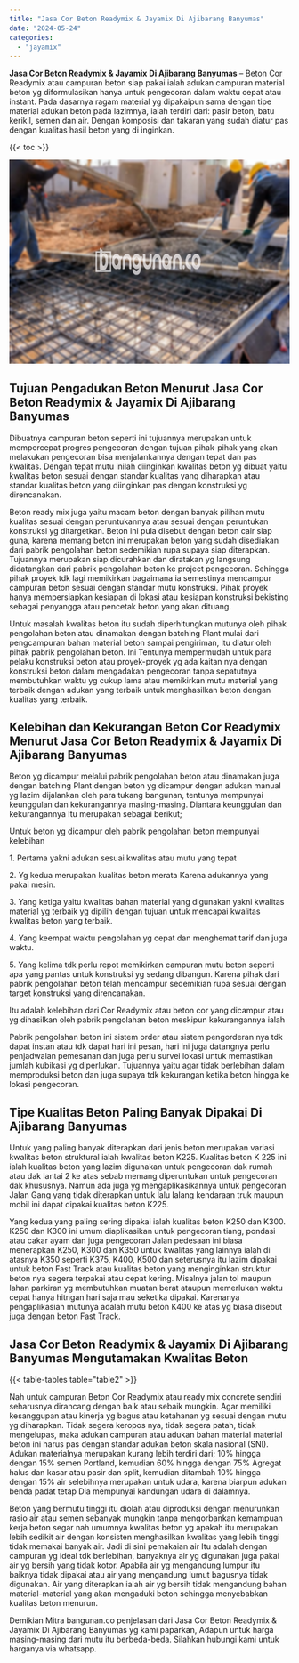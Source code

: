 ```yaml
---
title: "Jasa Cor Beton Readymix & Jayamix Di Ajibarang Banyumas"
date: "2024-05-24"
categories: 
  - "jayamix"
---
```


**Jasa Cor Beton Readymix & Jayamix Di Ajibarang Banyumas** – Beton Cor Readymix atau campuran beton siap pakai ialah adukan campuran material beton yg diformulasikan hanya untuk pengecoran dalam waktu cepat atau instant. Pada dasarnya ragam material yg dipakaipun sama dengan tipe material adukan beton pada lazimnya, ialah terdiri dari: pasir beton, batu kerikil, semen dan air. Dengan komposisi dan takaran yang sudah diatur pas dengan kualitas hasil beton yang di inginkan.

{{< toc >}}

![Jasa Cor Beton Readymix & Jayamix Di Ajibarang Banyumas](/images/jasa-cor-readymix-09.png)

## Tujuan Pengadukan Beton Menurut Jasa Cor Beton Readymix & Jayamix Di Ajibarang Banyumas

Dibuatnya campuran beton seperti ini tujuannya merupakan untuk mempercepat progres pengecoran dengan tujuan pihak-pihak yang akan melakukan pengecoran bisa menjalankannya dengan tepat dan pas kwalitas. Dengan tepat mutu inilah diinginkan kwalitas beton yg dibuat yaitu kwalitas beton sesuai dengan standar kualitas yang diharapkan atau standar kualitas beton yang diinginkan pas dengan konstruksi yg direncanakan.

Beton ready mix juga yaitu macam beton dengan banyak pilihan mutu kualitas sesuai dengan peruntukannya atau sesuai dengan peruntukan konstruksi yg ditargetkan. Beton ini pula disebut dengan beton cair siap guna, karena memang beton ini merupakan beton yang sudah disediakan dari pabrik pengolahan beton sedemikian rupa supaya siap diterapkan. Tujuannya merupakan siap dicurahkan dan diratakan yg langsung didatangkan dari pabrik pengolahan beton ke project pengecoran. Sehingga pihak proyek tdk lagi memikirkan bagaimana ia semestinya mencampur campuran beton sesuai dengan standar mutu konstruksi. Pihak proyek hanya mempersiapkan kesiapan di lokasi atau kesiapan konstruksi bekisting sebagai penyangga atau pencetak beton yang akan dituang.

Untuk masalah kwalitas beton itu sudah diperhitungkan mutunya oleh pihak pengolahan beton atau dinamakan dengan batching Plant mulai dari pengcampuran bahan material beton sampai pengiriman, itu diatur oleh pihak pabrik pengolahan beton. Ini Tentunya mempermudah untuk para pelaku konstruksi beton atau proyek-proyek yg ada kaitan nya dengan konstruksi beton dalam mengadakan pengecoran tanpa sepatutnya membutuhkan waktu yg cukup lama atau memikirkan mutu material yang terbaik dengan adukan yang terbaik untuk menghasilkan beton dengan kualitas yang terbaik.

## Kelebihan dan Kekurangan Beton Cor Readymix Menurut Jasa Cor Beton Readymix & Jayamix Di Ajibarang Banyumas

Beton yg dicampur melalui pabrik pengolahan beton atau dinamakan juga dengan batching Plant dengan beton yg dicampur dengan adukan manual yg lazim dijalankan oleh para tukang bangunan, tentunya mempunyai keunggulan dan kekurangannya masing-masing. Diantara keunggulan dan kekurangannya Itu merupakan sebagai berikut;

Untuk beton yg dicampur oleh pabrik pengolahan beton mempunyai kelebihan

1\. Pertama yakni adukan sesuai kwalitas atau mutu yang tepat

2\. Yg kedua merupakan kualitas beton merata Karena adukannya yang pakai mesin.

3\. Yang ketiga yaitu kwalitas bahan material yang digunakan yakni kwalitas material yg terbaik yg dipilih dengan tujuan untuk mencapai kwalitas kwalitas beton yang terbaik.

4\. Yang keempat waktu pengolahan yg cepat dan menghemat tarif dan juga waktu.

5\. Yang kelima tdk perlu repot memikirkan campuran mutu beton seperti apa yang pantas untuk konstruksi yg sedang dibangun. Karena pihak dari pabrik pengolahan beton telah mencampur sedemikian rupa sesuai dengan target konstruksi yang direncanakan.

Itu adalah kelebihan dari Cor Readymix atau beton cor yang dicampur atau yg dihasilkan oleh pabrik pengolahan beton meskipun kekurangannya ialah

Pabrik pengolahan beton ini sistem order atau sistem pengorderan nya tdk dapat instan atau tdk dapat hari ini pesan, hari ini juga datangnya perlu penjadwalan pemesanan dan juga perlu survei lokasi untuk memastikan jumlah kubikasi yg diperlukan. Tujuannya yaitu agar tidak berlebihan dalam memproduksi beton dan juga supaya tdk kekurangan ketika beton hingga ke lokasi pengecoran.

## Tipe Kualitas Beton Paling Banyak Dipakai Di Ajibarang Banyumas

Untuk yang paling banyak diterapkan dari jenis beton merupakan variasi kwalitas beton struktural ialah kwalitas beton K225. Kualitas beton K 225 ini ialah kualitas beton yang lazim digunakan untuk pengecoran dak rumah atau dak lantai 2 ke atas sebab memang diperuntukan untuk pengecoran dak khususnya. Namun ada juga yg mengaplikasikannya untuk pengecoran Jalan Gang yang tidak diterapkan untuk lalu lalang kendaraan truk maupun mobil ini dapat dipakai kualitas beton K225.

Yang kedua yang paling sering dipakai ialah kualitas beton K250 dan K300. K250 dan K300 ini umum diaplikasikan untuk pengecoran tiang, pondasi atau cakar ayam dan juga pengecoran Jalan pedesaan ini biasa menerapkan K250, K300 dan K350 untuk kwalitas yang lainnya ialah di atasnya K350 seperti K375, K400, K500 dan seterusnya itu lazim dipakai untuk beton Fast Track atau kualitas beton yang menginginkan struktur beton nya segera terpakai atau cepat kering. Misalnya jalan tol maupun lahan parkiran yg membutuhkan muatan berat ataupun memerlukan waktu cepat hanya hitngan hari saja mau seketika dipakai. Karenanya pengaplikasian mutunya adalah mutu beton K400 ke atas yg biasa disebut juga dengan beton Fast Track.

## Jasa Cor Beton Readymix & Jayamix Di Ajibarang Banyumas Mengutamakan Kwalitas Beton

{{< table-tables table="table2" >}}

Nah untuk campuran Beton Cor Readymix atau ready mix concrete sendiri seharusnya dirancang dengan baik atau sebaik mungkin. Agar memiliki kesanggupan atau kinerja yg bagus atau ketahanan yg sesuai dengan mutu yg diharapkan. Tidak segera keropos nya, tidak segera patah, tidak mengelupas, maka adukan campuran atau adukan bahan material material beton ini harus pas dengan standar adukan beton skala nasional (SNI). Adukan materialnya merupakan kurang lebih terdiri dari; 10% hingga dengan 15% semen Portland, kemudian 60% hingga dengan 75% Agregat halus dan kasar atau pasir dan split, kemudian ditambah 10% hingga dengan 15% air selebihnya merupakan untuk udara, karena biarpun adukan benda padat tetap Dia mempunyai kandungan udara di dalamnya.

Beton yang bermutu tinggi itu diolah atau diproduksi dengan menurunkan rasio air atau semen sebanyak mungkin tanpa mengorbankan kemampuan kerja beton segar nah umumnya kwalitas beton yg apakah itu merupakan lebih sedikit air dengan konsisten menghasilkan kwalitas yang lebih tinggi tidak memakai banyak air. Jadi di sini pemakaian air Itu adalah dengan campuran yg ideal tdk berlebihan, banyaknya air yg digunakan juga pakai air yg bersih yang tidak kotor. Apabila air yg mengandung lumpur itu baiknya tidak dipakai atau air yang mengandung lumut bagusnya tidak digunakan. Air yang diterapkan ialah air yg bersih tidak mengandung bahan material-material yang akan mengaduki beton sehingga menyebabkan kualitas beton menurun.

Demikian Mitra bangunan.co penjelasan dari Jasa Cor Beton Readymix & Jayamix Di Ajibarang Banyumas yg kami paparkan, Adapun untuk harga masing-masing dari mutu itu berbeda-beda. Silahkan hubungi kami untuk harganya via whatsapp.
